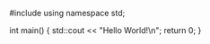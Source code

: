 #include <iostream>
using namespace std;

int main()
{
    std::cout << "Hello World!\n";
    return 0;
}
